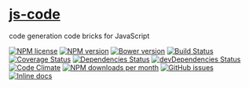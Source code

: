 [js-code](http://aureooms.github.io/js-code)
==

code generation code bricks for JavaScript

[![NPM license](http://img.shields.io/npm/l/@aureooms/js-code.svg?style=flat)](https://raw.githubusercontent.com/aureooms/js-code/master/LICENSE)
[![NPM version](http://img.shields.io/npm/v/@aureooms/js-code.svg?style=flat)](https://www.npmjs.org/package/@aureooms/js-code)
[![Bower version](http://img.shields.io/bower/v/@aureooms/js-code.svg?style=flat)](http://bower.io/search/?q=@aureooms/js-code)
[![Build Status](http://img.shields.io/travis/aureooms/js-code.svg?style=flat)](https://travis-ci.org/aureooms/js-code)
[![Coverage Status](http://img.shields.io/coveralls/aureooms/js-code.svg?style=flat)](https://coveralls.io/r/aureooms/js-code)
[![Dependencies Status](http://img.shields.io/david/aureooms/js-code.svg?style=flat)](https://david-dm.org/aureooms/js-code#info=dependencies)
[![devDependencies Status](http://img.shields.io/david/dev/aureooms/js-code.svg?style=flat)](https://david-dm.org/aureooms/js-code#info=devDependencies)
[![Code Climate](http://img.shields.io/codeclimate/github/aureooms/js-code.svg?style=flat)](https://codeclimate.com/github/aureooms/js-code)
[![NPM downloads per month](http://img.shields.io/npm/dm/@aureooms/js-code.svg?style=flat)](https://www.npmjs.org/package/@aureooms/js-code)
[![GitHub issues](http://img.shields.io/github/issues/aureooms/js-code.svg?style=flat)](https://github.com/aureooms/js-code/issues)
[![Inline docs](http://inch-ci.org/github/aureooms/js-code.svg?branch=master&style=shields)](http://inch-ci.org/github/aureooms/js-code)
